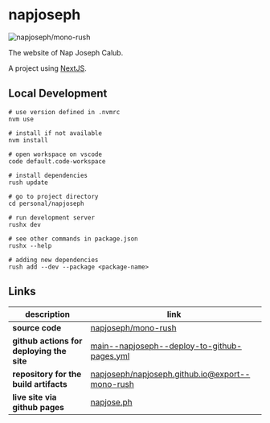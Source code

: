 # napjoseph

![napjoseph/mono-rush](https://github.com/napjoseph/mono-rush/actions/workflows/main--napjoseph--deploy-to-github-pages.yml/badge.svg)

The website of Nap Joseph Calub.

A project using [NextJS](http://nextjs.org/).

## Local Development

```
# use version defined in .nvmrc
nvm use

# install if not available
nvm install

# open workspace on vscode
code default.code-workspace

# install dependencies
rush update

# go to project directory
cd personal/napjoseph

# run development server
rushx dev

# see other commands in package.json
rushx --help

# adding new dependencies
rush add --dev --package <package-name>
```

## Links

| description                               | link                                                                                                                                                |
| ----------------------------------------- | --------------------------------------------------------------------------------------------------------------------------------------------------- |
| **source code**                           | [napjoseph/mono-rush](https://github.com/napjoseph/mono-rush/tree/main/personal/napjoseph)                                                          |
| **github actions for deploying the site** | [main--napjoseph--deploy-to-github-pages.yml](https://github.com/napjoseph/mono-rush/actions/workflows/main--napjoseph--deploy-to-github-pages.yml) |
| **repository for the build artifacts**    | [napjoseph/napjoseph.github.io@export--mono-rush](https://github.com/napjoseph/napjoseph.github.io/tree/export--mono-rush)                          |
| **live site via github pages**            | [napjose.ph](https://napjose.ph)                                                                                                                    |

